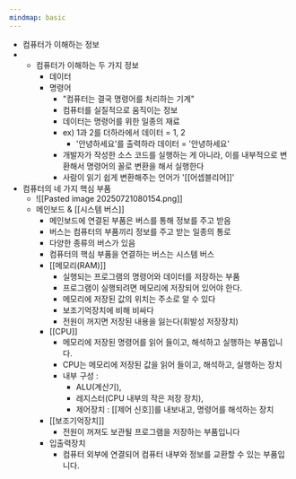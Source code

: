 ```yaml
---
mindmap: basic
---
```

- 컴퓨터가 이해하는 정보
- - 컴퓨터가 이해하는 두 가지 정보
	- 데이터
	- 명령어
		- "컴퓨터는 결국 명령어를 처리하는 기계"
		- 컴퓨터를 실질적으로 움직이는 정보
		- 데이터는 명령어를 위한 일종의 재료
		- ex) 1과 2를 더하라에서 데이터 = 1, 2
			- '안녕하세요'를 출력하라 데이터 = '안녕하세요'
		- 개발자가 작성한 소스 코드를 실행하는 게 아니라, 이를 내부적으로 변환해서 명령어의 꼴로 변환을 해서 실행한다
		- 사람이 읽기 쉽게 변환해주는 언어가 '[[어셉블리어]]'
- 컴퓨터의 네 가지 핵심 부품
	- ![[Pasted image 20250721080154.png]]
	- 메인보드 & [[시스템 버스]]
		- 메인보드에 연결된 부품은 버스를 통해 정보를 주고 받음
		- 버스는 컴퓨터의 부품끼리 정보를 주고 받는 일종의 통로
		- 다양한 종류의 버스가 있음
		- 컴퓨터의 핵심 부품을 연결하는 버스는 시스템 버스
		- [[메모리(RAM)]]
			- 실행되는 프로그램의 명령어와 데이터를 저장하는 부품
			- 프로그램이 실행되려면 메모리에 저장되어 있어야 한다.
			- 메모리에 저장된 값의 위치는 주소로 알 수 있다
			- 보조기억장치에 비해 비싸다
			- 전원이 꺼지면 저장된 내용을 잃는다(휘발성 저장장치)
		- [[CPU]]
			- 메모리에 저장된 명령어를 읽어 들이고, 해석하고 실행하는 부품입니다.
			- CPU는 메모리에 저장된 값을 읽어 들이고, 해석하고, 실행하는 장치
			- 내부 구성 : 
				- ALU(계산기), 
				- 레지스터(CPU 내부의 작은 저장 장치), 
				- 제어장치 : [[제어 신호]]를 내보내고, 명령어를 해석하는 장치
		- [[보조기억장치]]
			- 전원이 꺼져도 보관될 프로그램을 저장하는 부품입니다
		- 입출력장치
			- 컴퓨터 외부에 연결되어 컴퓨터 내부와 정보를 교환할 수 있는 부품입니다.
